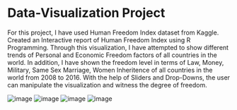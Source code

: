 # Data-Visualization Project
For this project, I have used Human Freedom Index dataset from Kaggle.
Created an Interactive report of Human Freedom Index using R Programming. 
Through this visualization, I have attempted to show different trends of Personal and Economic Freedom factors of all countries in the world.
In addition, I have shown the freedom level in terms of Law, Money, Military, Same Sex Marriage, Women Inheritence 
of all countries in the world from 2008 to 2016.
With the help of Sliders and Drop-Downs, the user can manipulate the visualization and witness the degree of freedom. 


<img>![image](https://user-images.githubusercontent.com/52187566/60239843-5fe71c80-98f2-11e9-8858-7cf570700bb2.png)</img>
<img>![image](https://user-images.githubusercontent.com/52187566/60240044-12b77a80-98f3-11e9-9737-99ef792d93db.png)</img>
<img>![image](https://user-images.githubusercontent.com/52187566/60240124-54482580-98f3-11e9-89c2-4c56ea27f571.png)</img>
<img>![image](https://user-images.githubusercontent.com/52187566/60240234-aab56400-98f3-11e9-8802-2de7f5f38386.png)</img>
